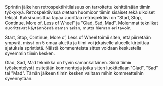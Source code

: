Sprintin jälkeinen retrospektiivitilaisuus on tarkoitettu kehittämään tiimin työkykyä. Retrospektiivissä otetaan huomioon tiimin sisäiset sekä ulkoiset tekijät. Kaksi suosittua tapaa suorittaa retrospektiivi on "Start, Stop, Continue, More of, Less of Wheel" ja "Glad, Sad, Mad". Molemmat tekniikat suorittavat käytännössä saman asian, mutta hieman eri tavoin. 

Start, Stop, Continue, More of, Less of Wheel toimii siten, että piirretään ympyrä, missä on 5 omaa aluetta ja tiimi voi jokaiselle alueelle kirjoittaa ajatuksia sprintistä. Näistä kommenteista sitten voidaan keskustella syvemmin tiimin kesken.

Glad, Sad, Mad tekniikka on hyvin samankaltainen. Siinä tiimin työskentelystä esitetään kommentteja jotka sitten luokitellaan "Glad", "Sad" tai "Mad". Tämän jälkeen tiimin kesken valitaan mihin kommentteihin syvennytään.